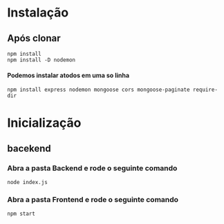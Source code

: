 # Instalação
## Após clonar 
    npm install 
    npm install -D nodemon

#### Podemos instalar atodos em uma so linha
    npm install express nodemon mongoose cors mongoose-paginate require-dir

# Inicialização
## bacekend
### Abra a pasta Backend e rode o seguinte comando
    node index.js
### Abra a pasta Frontend e rode o seguinte comando
    npm start
